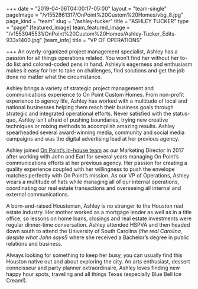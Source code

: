 +++
date = "2019-04-06T04:00:17-05:00"
layout = "team-single"
pageImage = "/v1552861317/OnPoint%20Custom%20Homes/vbg_8.jpg"
page_kind = "team"
slug = "/ashley-tucker"
title = "ASHLEY TUCKER"
type = "page"
[featured_image]
team_featured_image = "/v1553045531/OnPoint%20Custom%20Homes/Ashley-Tucker_Edits-933x1400.jpg"
[team_info]
title = "VP OF OPERATIONS"

+++
An overly-organized project management specialist, Ashley has a passion for all things operations related. You won’t find her without her to-do list and colored-coded pens in hand. Ashley’s eagerness and enthusiasm makes it easy for her to take on challenges, find solutions and get the job done no matter what the circumstance.

Ashley brings a variety of strategic project management and communications experience to On Point Custom Homes. From non-profit experience to agency life, Ashley has worked with a multitude of local and national businesses helping them reach their business goals through strategic and integrated operational efforts. Never satisfied with the status-quo, Ashley isn’t afraid of pushing boundaries, trying new creative techniques or mixing methods to accomplish amazing results. Ashley spearheaded several award-winning media, community and social media campaigns and was the digital advertising lead at her previous agency.

Ashley joined [On Point’s in-house team](https://onpointcustomhomes.com/about-us/team/) as our Marketing Director in 2017 after working with John and Earl for several years managing On Point’s communications efforts at her previous agency. Her passion for creating a quality experience coupled with her willingness to push the envelope matches perfectly with On Point’s mission. As our VP of Operations, Ashley wears a multitude of hats while managing all of our internal operations, coordinating our real estate transactions and overseeing all internal and external communications.

A born-and-raised Houstonian, Ashley is no stranger to the Houston real estate industry. Her mother worked as a mortgage lender as well as in a title office, so lessons on home loans, closings and real estate investments were regular dinner-time conversation. Ashley attended HSPVA and then headed down south to attend the University of South Carolina _(the real Carolina, despite what John says!)_ where she received a Bachelor’s degree in public relations and business.

Always looking for something to keep her busy, you can usually find this Houston native out and about exploring the city. An arts enthusiast, dessert connoisseur and party planner extraordinaire, Ashley loves finding new happy hour spots, traveling and all things Texas (especially Blue Bell Ice Cream!).